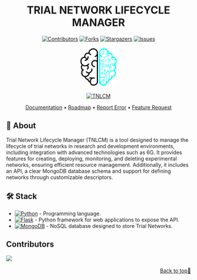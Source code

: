 <a name="readme-top"></a>

<div align="center">

# TRIAL NETWORK LIFECYCLE MANAGER <!-- omit in toc -->

[![Contributors][contributors-shield]][contributors-url]
[![Forks][forks-shield]][forks-url]
[![Stargazers][stars-shield]][stars-url]
[![Issues][issues-shield]][issues-url]
<!-- [![MIT License][license-shield]][license-url] -->
<!-- [![LinkedIn][linkedin-shield]][linkedin-url] -->

<a href="https://github.com/6G-SANDBOX/TNLCM"><img src="images/logo.png" width="100" title="TNLCM"></a>

[![TNLCM][tnlcm-badge]][tnlcm-url]

[Documentation](https://6g-sandbox.github.io/docs/category/tnlcm) • [Roadmap](https://github.com/6G-SANDBOX/TNLCM/issues/81) • [Report Error](https://github.com/6G-SANDBOX/TNLCM/issues/new?assignees=&labels=&projects=&template=bug_report.md) • [Feature Request](https://github.com/6G-SANDBOX/TNLCM/issues/new?assignees=&labels=&projects=&template=feature_request.md) 

</div>

## :brain: About

Trial Network Lifecycle Manager (TNLCM) is a tool designed to manage the lifecycle of trial networks in research and development environments, including integration with advanced technologies such as 6G. It provides features for creating, deploying, monitoring, and deleting experimental networks, ensuring efficient resource management. Additionally, it includes an API, a clear MongoDB database schema and support for defining networks through customizable descriptors.

## :hammer_and_wrench: Stack
- [![Python][python-badge]][python-url] - Programming language.
- [![Flask][flask-badge]][flask-url] - Python framework for web applications to expose the API.
- [![MongoDB][mongodb-badge]][mongodb-url] - NoSQL database designed to store Trial Networks.

## Contributors <!-- omit in toc -->

<a href="https://github.com/6G-SANDBOX/TNLCM/graphs/contributors">
  <img src="https://contrib.rocks/image?repo=6G-SANDBOX/TNLCM" />
</a>

<p align="right"><a href="#readme-top">Back to top&#x1F53C;</a></p>

<!-- Urls, Shields and Badges -->
[tnlcm-badge]: https://img.shields.io/badge/TNLCM-v0.4.5-blue
[tnlcm-url]: https://github.com/6G-SANDBOX/TNLCM/releases/tag/v0.4.5
[python-badge]: https://img.shields.io/badge/Python-3.13.2-blue?style=for-the-badge&logo=python&logoColor=white&labelColor=3776AB
[python-url]: https://www.python.org/downloads/release/python-3132/
[flask-badge]: https://img.shields.io/badge/Flask-3.1.0-brightgreen?style=for-the-badge&logo=flask&logoColor=white&labelColor=000000
[flask-url]: https://flask.palletsprojects.com/en/stable/
[mongodb-badge]: https://img.shields.io/badge/MongoDB-8.0-green?style=for-the-badge&logo=mongodb&logoColor=white&labelColor=47A248
[mongodb-url]: https://www.mongodb.com/
[contributors-shield]: https://img.shields.io/github/contributors/6G-SANDBOX/TNLCM.svg?style=for-the-badge
[contributors-url]: https://github.com/6G-SANDBOX/TNLCM/graphs/contributors
[forks-shield]: https://img.shields.io/github/forks/6G-SANDBOX/TNLCM.svg?style=for-the-badge
[forks-url]: https://github.com/6G-SANDBOX/TNLCM/network/members
[stars-shield]: https://img.shields.io/github/stars/6G-SANDBOX/TNLCM.svg?style=for-the-badge
[stars-url]: https://github.com/6G-SANDBOX/TNLCM/stargazers
[issues-shield]: https://img.shields.io/github/issues/6G-SANDBOX/TNLCM.svg?style=for-the-badge
[issues-url]: https://github.com/6G-SANDBOX/TNLCM/issues
[linkedin-shield]: https://img.shields.io/badge/-LinkedIn-black.svg?style=for-the-badge&logo=linkedin&colorB=555
[linkedin-url]: https://
[license-shield]: https://
[license-url]: https://